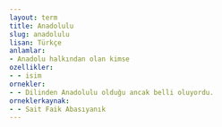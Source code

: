 ```yaml
---
layout: term
title: Anadolulu
slug: anadolulu
lisan: Türkçe
anlamlar:
- Anadolu halkından olan kimse
ozellikler:
- - isim
ornekler:
- - Dilinden Anadolulu olduğu ancak belli oluyordu.
orneklerkaynak:
- - Sait Faik Abasıyanık
---
```

